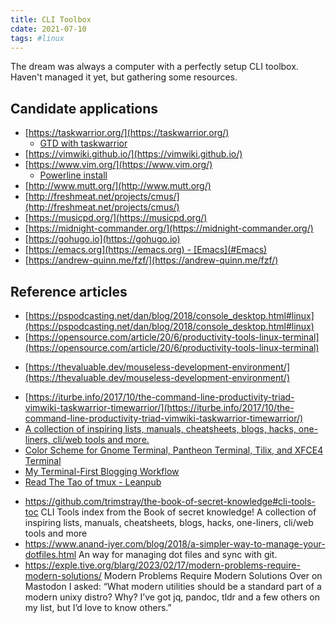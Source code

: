 ```yaml
---
title: CLI Toolbox
cdate: 2021-07-10
tags: #linux
---
```


The dream was always a computer with a perfectly setup CLI toolbox. Haven't managed it yet, but gathering some resources.
## Candidate applications

- [https://taskwarrior.org/](https://taskwarrior.org/)
    - [GTD with taskwarrior](https://cs-syd.eu/posts/2015-06-21-gtd-with-taskwarrior-part-2-collection.html)
- [https://vimwiki.github.io/](https://vimwiki.github.io/)
- [https://www.vim.org/](https://www.vim.org/)
    - [Powerline install](https://www.ricalo.com/blog/install-powerline-ubuntu/#configure-vim)
- [http://www.mutt.org/](http://www.mutt.org/)
- [http://freshmeat.net/projects/cmus/](http://freshmeat.net/projects/cmus/)
- [https://musicpd.org/](https://musicpd.org/)
- [https://midnight-commander.org/](https://midnight-commander.org/)
- [https://gohugo.io](https://gohugo.io)
- [https://emacs.org](https://emacs.org) - [Emacs](#Emacs)
- [https://andrew-quinn.me/fzf/](https://andrew-quinn.me/fzf/)

## Reference articles

- [https://pspodcasting.net/dan/blog/2018/console_desktop.html#linux](https://pspodcasting.net/dan/blog/2018/console_desktop.html#linux)
- [https://opensource.com/article/20/6/productivity-tools-linux-terminal](https://opensource.com/article/20/6/productivity-tools-linux-terminal)
* [https://thevaluable.dev/mouseless-development-environment/](https://thevaluable.dev/mouseless-development-environment/)
- [https://iturbe.info/2017/10/the-command-line-productivity-triad-vimwiki-taskwarrior-timewarrior/](https://iturbe.info/2017/10/the-command-line-productivity-triad-vimwiki-taskwarrior-timewarrior/)
- [A collection of inspiring lists, manuals, cheatsheets, blogs, hacks, one-liners, cli/web tools and more.](https://github.com/trimstray/the-book-of-secret-knowledge)
- [Color Scheme for Gnome Terminal, Pantheon Terminal, Tilix, and XFCE4 Terminal](https://mayccoll.github.io/Gogh/)
- [My Terminal-First Blogging Workflow](https://atthis.link/blog/2021/terminalwriting.html)
- [Read The Tao of tmux - Leanpub](https://leanpub.com/the-tao-of-tmux/read)
* <https://github.com/trimstray/the-book-of-secret-knowledge#cli-tools-toc>
  CLI Tools index from the Book of secret knowledge!
  A collection of inspiring lists, manuals, cheatsheets, blogs, hacks, one-liners, cli/web tools and more
* <https://www.anand-iyer.com/blog/2018/a-simpler-way-to-manage-your-dotfiles.html>
  An way for managing dot files and sync with git.
* <https://exple.tive.org/blarg/2023/02/17/modern-problems-require-modern-solutions/>
  Modern Problems Require Modern Solutions
  Over on Mastodon I asked: “What modern utilities should be a standard part of a modern unixy distro? Why? I’ve got jq, pandoc, tldr and a few others on my list, but I’d love to know others.”

